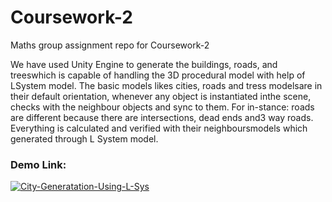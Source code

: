 # Coursework-2
Maths group assignment repo for Coursework-2

We have used Unity Engine to generate the buildings, roads, and treeswhich is capable of handling the 3D procedural model with help of LSystem model.  The basic models likes cities, roads and tress modelsare in their default orientation, whenever any object is instantiated inthe scene, checks with the neighbour objects and sync to them. For in-stance: roads are different because there are intersections, dead ends and3 way roads. Everything is calculated and verified with their neighboursmodels which generated through L System model.

### Demo Link:

[![City-Generatation-Using-L-Sys](https://user-images.githubusercontent.com/36617987/157289886-57e9bac8-4afe-4c74-82bb-3568071b7dd9.jpg)](https://youtu.be/EzFIWvk7s3g)
